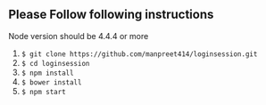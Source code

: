 ## Please Follow following instructions
 Node version should be 4.4.4 or more
1. `$ git clone https://github.com/manpreet414/loginsession.git`
2. `$ cd loginsession`
3. `$ npm install`
4. `$ bower install`
4. `$ npm start`
